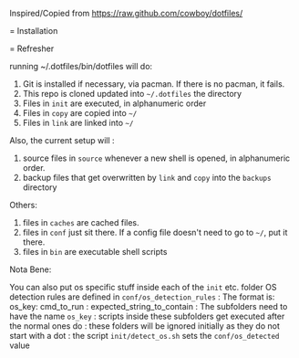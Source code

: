 Inspired/Copied from https://raw.github.com/cowboy/dotfiles/

= Installation


= Refresher

running ~/.dotfiles/bin/dotfiles will do:

1. Git is installed if necessary, via pacman. If there is no pacman, it fails.
2. This repo is cloned updated into `~/.dotfiles` the directory
3. Files in `init` are executed, in alphanumeric order
4. Files in `copy` are copied into `~/`
5. Files in `link` are linked into `~/`

Also, the current setup will :

1. source files in `source` whenever a new shell is opened, in alphanumeric order.
2. backup files that get overwritten by `link` and `copy` into the `backups` directory


Others:

1. files in `caches` are cached files.
2. files in `conf` just sit there. If a config file doesn't need to go to `~/`, put it there.
3. files in `bin` are executable shell scripts


Nota Bene:

You can also put os specific stuff inside each of the `init` etc. folder
OS detection rules are defined in `conf/os_detection_rules`
		: The format is: os_key: cmd_to_run : expected_string_to_contain
	: The subfolders need to have the name `os_key`
		: scripts inside these subfolders get executed after the normal ones do
		: these folders will be ignored initially as they do not start with a dot
	: the script `init/detect_os.sh` sets the `conf/os_detected` value
